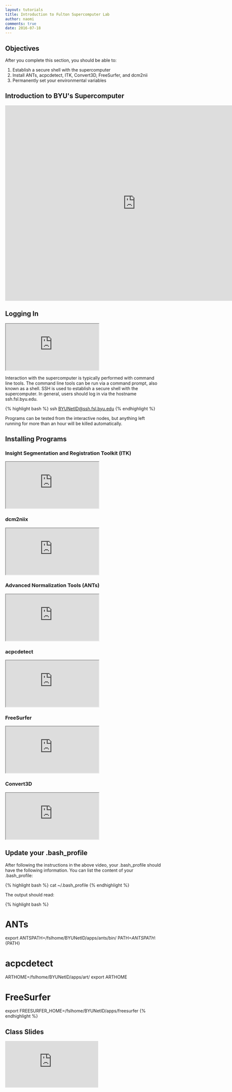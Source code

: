 ```yaml
---
layout: tutorials
title: Introduction to Fulton Supercomputer Lab
author: naomi
comments: true
date: 2016-07-18
---
```


## Objectives

After you complete this section, you should be able to:

1. Establish a secure shell with the supercomputer
2. Install ANTs, acpcdetect, ITK, Convert3D, FreeSurfer, and dcm2nii
3. Permanently set your environmental variables

## Introduction to BYU's Supercomputer

<div class="embed-container">
  <iframe width="840" height="630	" src="https://www.youtube.com/embed/i1r9BxHBG0I" frameborder="0" allowfullscreen></iframe>
</div>

## Logging In

<div class="embed-container">
  <iframe src="https://drive.google.com/file/d/0B7gwoaKa2xaTZXFBVmtlNnU3RjA/preview"></iframe>
</div>

Interaction with the supercomputer is typically performed with command line tools. The command line tools can be run via a command prompt, also known as a shell. SSH is used to establish a secure shell with the supercomputer. In general, users should log in via the hostname ssh.fsl.byu.edu.

{% highlight bash %}
ssh BYUNetID@ssh.fsl.byu.edu
{% endhighlight %}

Programs can be tested from the interactive nodes, but anything left running for more than an hour will be killed automatically.

## Installing Programs

### Insight Segmentation and Registration Toolkit (ITK)

<div class="embed-container">
  <iframe src="https://drive.google.com/file/d/0B7gwoaKa2xaTNzhHTXFXUHRoM1U/preview"></iframe>
</div>

### dcm2niix

<div class="embed-container">
  <iframe src="https://drive.google.com/file/d/0B7gwoaKa2xaTMW5uTHJLUDhyZnM/preview"></iframe>
</div>

### Advanced Normalization Tools (ANTs)

<div class="embed-container">
  <iframe src="https://drive.google.com/file/d/0B7gwoaKa2xaTd0E4anllMk56Snc/preview"></iframe>
</div>

### acpcdetect

<div class="embed-container">
  <iframe src="https://drive.google.com/file/d/0B7gwoaKa2xaTMnNmRmdCcEtOYzA/preview"></iframe>
</div>

### FreeSurfer

<div class="embed-container">
  <iframe src="https://drive.google.com/file/d/0B7gwoaKa2xaTUjJzcHJleWRheVk/preview"></iframe>
</div>

### Convert3D

<div class="embed-container">
  <iframe src="https://drive.google.com/file/d/0B7gwoaKa2xaTMlhkZE8xdVg0czQ/preview"></iframe>
</div>

## Update your .bash_profile

After following the instructions in the above video, your .bash_profile should have the following information. You can list the content of your .bash_profile:

{% highlight bash %}
cat ~/.bash_profile
{% endhighlight %}

The output should read:

{% highlight bash %}
# ANTs
export ANTSPATH=/fslhome/BYUNetID/apps/ants/bin/
PATH=${ANTSPATH}:${PATH}

# acpcdetect
ARTHOME=/fslhome/BYUNetID/apps/art/
export ARTHOME

# FreeSurfer
export FREESURFER_HOME=/fslhome/BYUNetID/apps/freesurfer
{% endhighlight %}

## Class Slides

<div class="embed-container">
  <iframe src="http://slides.com/njhunsak/deck/embed"scrolling="no" frameborder="0" webkitallowfullscreen mozallowfullscreen allowfullscreen></iframe>
</div>
